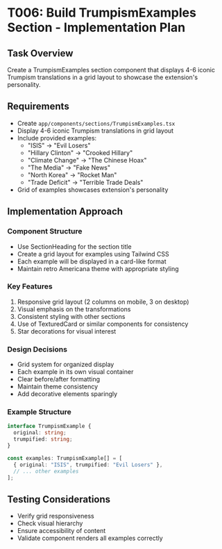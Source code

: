 # T006: Build TrumpismExamples Section - Implementation Plan

## Task Overview
Create a TrumpismExamples section component that displays 4-6 iconic Trumpism translations in a grid layout to showcase the extension's personality.

## Requirements
- Create `app/components/sections/TrumpismExamples.tsx`
- Display 4-6 iconic Trumpism translations in grid layout
- Include provided examples:
  - "ISIS" → "Evil Losers"
  - "Hillary Clinton" → "Crooked Hillary"  
  - "Climate Change" → "The Chinese Hoax"
  - "The Media" → "Fake News"
  - "North Korea" → "Rocket Man"
  - "Trade Deficit" → "Terrible Trade Deals"
- Grid of examples showcases extension's personality

## Implementation Approach

### Component Structure
- Use SectionHeading for the section title
- Create a grid layout for examples using Tailwind CSS
- Each example will be displayed in a card-like format
- Maintain retro Americana theme with appropriate styling

### Key Features
1. Responsive grid layout (2 columns on mobile, 3 on desktop)
2. Visual emphasis on the transformations
3. Consistent styling with other sections
4. Use of TexturedCard or similar components for consistency
5. Star decorations for visual interest

### Design Decisions
- Grid system for organized display
- Each example in its own visual container
- Clear before/after formatting
- Maintain theme consistency
- Add decorative elements sparingly

### Example Structure
```typescript
interface TrumpismExample {
  original: string;
  trumpified: string;
}

const examples: TrumpismExample[] = [
  { original: "ISIS", trumpified: "Evil Losers" },
  // ... other examples
];
```

## Testing Considerations
- Verify grid responsiveness
- Check visual hierarchy
- Ensure accessibility of content
- Validate component renders all examples correctly